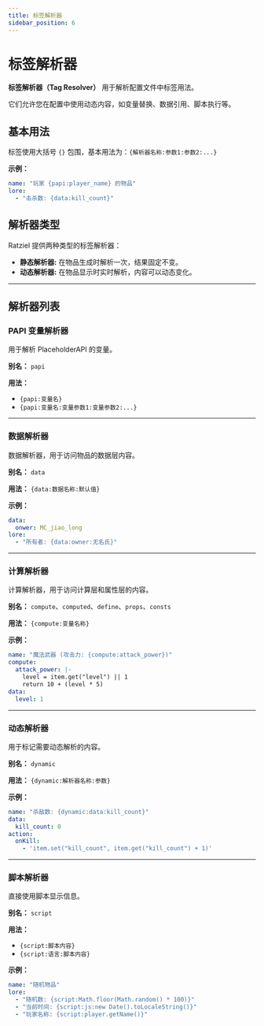 ```yaml
---
title: 标签解析器
sidebar_position: 6
---
```


# 标签解析器

**标签解析器（Tag Resolver）** 用于解析配置文件中标签用法。

它们允许您在配置中使用动态内容，如变量替换、数据引用、脚本执行等。

## 基本用法

标签使用大括号 `{}` 包围，基本用法为：`{解析器名称:参数1:参数2:...}`

**示例：**
```yaml
name: "玩家 {papi:player_name} 的物品"
lore:
  - "击杀数: {data:kill_count}"
```

## 解析器类型

Ratziel 提供两种类型的标签解析器：

- **静态解析器:** 在物品生成时解析一次，结果固定不变。
- **动态解析器:** 在物品显示时实时解析，内容可以动态变化。

---

## 解析器列表

### PAPI 变量解析器

用于解析 PlaceholderAPI 的变量。

**别名：** `papi`

**用法：**
- `{papi:变量名}`
- `{papi:变量名:变量参数1:变量参数2:...}`

---

### 数据解析器

数据解析器，用于访问物品的数据层内容。

**别名：** `data`

**用法：** `{data:数据名称:默认值}`

**示例：**
```yaml
data:
  onwer: MC_jiao_long
lore:
  - "所有者: {data:owner:无名氏}"
```

---

### 计算解析器

计算解析器，用于访问计算层和属性层的内容。

**别名：** `compute`、`computed`、`define`、`props`、`consts`

**用法：** `{compute:变量名称}`

**示例：**
```yaml
name: "魔法武器 (攻击力: {compute:attack_power})"
compute:
  attack_power: |-
    level = item.get("level") || 1
    return 10 + (level * 5)
data:
  level: 1
```

---

### 动态解析器

用于标记需要动态解析的内容。

**别名：** `dynamic`

**用法：** `{dynamic:解析器名称:参数}`

**示例：**
```yaml
name: "杀敌数: {dynamic:data:kill_count}"
data:
  kill_count: 0
action:
  onKill:
    - 'item.set("kill_count", item.get("kill_count") + 1)'
```

---

### 脚本解析器

直接使用脚本显示信息。

**别名：** `script`

**用法：** 
- `{script:脚本内容}`
- `{script:语言:脚本内容}`

**示例：**
```yaml
name: "随机物品"
lore:
  - "随机数: {script:Math.floor(Math.random() * 100)}"
  - "当前时间: {script:js:new Date().toLocaleString()}"
  - "玩家名称: {script:player.getName()}"
```
